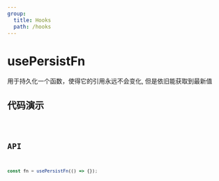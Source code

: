 ```yaml
---
group:
  title: Hooks
  path: /hooks
---
```


# usePersistFn

用于持久化一个函数，使得它的引用永远不会变化, 但是依旧能获取到最新值

## 代码演示

<code src='./demo' />

## API

```javascript
const fn = usePersistFn(() => {});
```
